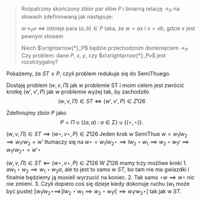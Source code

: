 >Rozpatrzmy skończony zbiór par słów $P$ i binarną relację $\to_P$ na słowach zdefiniowaną jak następuje:
>
>$w\to_Pv$ $\iff$ istnieje para $(a, b)\in P$ taka, że $w=ax$ i $v=xb$, gdzie $x$ jest pewnym słowem
>
>Niech $\xrightarrow{*}_P$ będzie przechodznim domknięciem $\to_P$
> Czy problem: dane $P$, $x$, $y$, czy $x\xrightarrow{*}_Pv$ jest rozstrzygalny?

Pokażemy, że $ST\leq P$, czyli problem redukuje się do SemiThuego.

Dostaję problem $(w, v, \Pi)$ jak w problemie ST i moim celem jest zwrócić krotkę $(w', v', P)$ jak w problemie wyżej tak, by zachodziło
$$(w,v,\Pi)\in ST\iff (w',v', P)\in Z126$$

Zdefiniujmy zbiór $P$ jako
$$P=\Pi\cup\{(a, a)\;:\;a\in\Sigma\}\cup\{(\star, \star)\}.$$

$(w,v,\Pi)\in ST\implies (w\star,v\star,P)\in Z126$
Jeden krok w SemiThue $w=w_1lw_2\implies w_1rw_2=w'$ tłumaczy się na
$w\star=w_1lw_2\star\implies lw_2\star w_1\implies w_2\star w_1r\implies w_1rw_2\star=w'\star$ 

$(w,v,\Pi)\in ST\impliedby (w\star,v\star,P)\in Z126$
W $Z126$ mamy trzy możliwe kroki
1\. $aw_1\star w_2\implies w_1\star w_2a$, ale to jest to samo w $ST$, bo tam nie ma gwiazdki i finalnie będziemy ją musieli wyrzucić na koniec.
2\. Tak samo $\star w\implies w\star$ nic nie zmieni.
3\. Czyli dopiero coś się dzieje kiedy dokonuje ruchu ($w_1$ może być puste) 
$[w_1lw_2\star\implies]lw_2\star w_1\implies w_2\star w_1r[\implies w_1rw_2\star]$
tak jak w $ST$.
